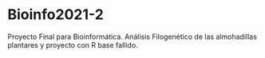 # Bioinfo2021-2
Proyecto Final para Bioinformática. Análisis Filogenético de las almohadillas plantares y proyecto con R base fallido.
